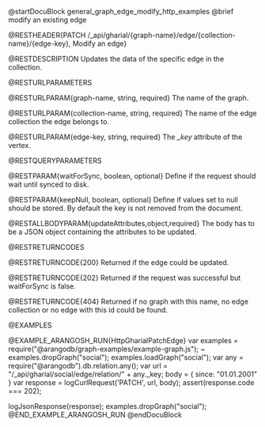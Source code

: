 
@startDocuBlock general_graph_edge_modify_http_examples
@brief modify an existing edge

@RESTHEADER{PATCH /_api/gharial/{graph-name}/edge/{collection-name}/{edge-key}, Modify an edge}

@RESTDESCRIPTION
Updates the data of the specific edge in the collection.

@RESTURLPARAMETERS

@RESTURLPARAM{graph-name, string, required}
The name of the graph.

@RESTURLPARAM{collection-name, string, required}
The name of the edge collection the edge belongs to.

@RESTURLPARAM{edge-key, string, required}
The *_key* attribute of the vertex.

@RESTQUERYPARAMETERS

@RESTPARAM{waitForSync, boolean, optional}
Define if the request should wait until synced to disk.

@RESTPARAM{keepNull, boolean, optional}
Define if values set to null should be stored. By default the key is not removed from the document.

@RESTALLBODYPARAM{updateAttributes,object,required}
The body has to be a JSON object containing the attributes to be updated.

@RESTRETURNCODES

@RESTRETURNCODE{200}
Returned if the edge could be updated.

@RESTRETURNCODE{202}
Returned if the request was successful but waitForSync is false.

@RESTRETURNCODE{404}
Returned if no graph with this name, no edge collection or no edge with this id could be found.

@EXAMPLES

@EXAMPLE_ARANGOSH_RUN{HttpGharialPatchEdge}
  var examples = require("@arangodb/graph-examples/example-graph.js");
~ examples.dropGraph("social");
  examples.loadGraph("social");
  var any = require("@arangodb").db.relation.any();
  var url = "/_api/gharial/social/edge/relation/" + any._key;
  body = {
    since: "01.01.2001"
  }
  var response = logCurlRequest('PATCH', url, body);
  assert(response.code === 202);

  logJsonResponse(response);
  examples.dropGraph("social");
@END_EXAMPLE_ARANGOSH_RUN
@endDocuBlock

